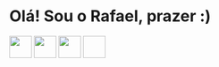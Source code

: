 <html>
<head>
  <link rel="stylesheet" href="https://cdn.jsdelivr.net/gh/devicons/devicon@v2.15.1/devicon.min.css">
</head>
<body>
  <div>
    <h1>Olá! Sou o Rafael, prazer :)</h1>
  </div>
  <div>
    <div>
      <img loading="lazy" src="https://cdn.jsdelivr.net/gh/devicons/devicon/icons/react/react-original.svg" width="40" height="40" />
      <img loading="lazy" src="https://cdn.jsdelivr.net/gh/devicons/devicon/icons/javascript/javascript-original.svg" width="40" height="40" />
      <img loading="lazy" src="https://cdn.jsdelivr.net/gh/devicons/devicon/icons/typescript/typescript-original.svg" width="40" height="40" />
      <img loading="lazy" rc="https://cdn.jsdelivr.net/gh/devicons/devicon/icons/redux/redux-original.svg" width="40" height="40" />
    </div>
  </div>
</body>
</html>
